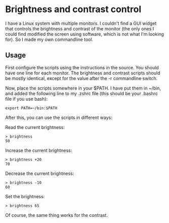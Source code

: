 # Brightness and contrast control

I have a Linux system with multiple monitors. I couldn't find a GUI widget that controls the brightness and contrast of the monitor (the only ones I could find modified the screen using software, which is not what I'm looking for). So I made my own commandline tool.


## Usage

First configure the scripts using the instructions in the source. You should have one line for each monitor. The brightness and contrast scripts should be mostly identical, except for the value after the -r commandline switch.

Now, place the scripts somewhere in your $PATH. I have put them in ~/bin, and added the following line to my .zshrc file (this should be your .bashrc file if you use bash):

    export PATH=~/bin:$PATH

After this, you can use the scripts in different ways:

Read the current brightness:

    > brightness
    50

Increase the current brightness:

    > brightness +20
    70

Decrease the current brightness:

    > brightness -10
    60

Set the brightness:

    > brightness 65

Of course, the same thing works for the contrast.
